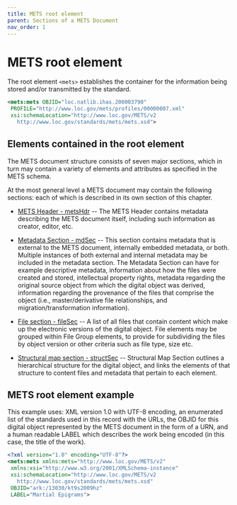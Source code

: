 ```yaml
---
title: METS root element
parent: Sections of a METS Document
nav_order: 1
---
```

# METS root element

The root element `<mets>` establishes the container for the information
being stored and/or transmitted by the standard.

```xml
<mets:mets OBJID="loc.natlib.ihas.200003790"
 PROFILE="http://www.loc.gov/mets/profiles/00000007.xml"
 xsi:schemaLocation="http://www.loc.gov/METS/v2
   http://www.loc.gov/standards/mets/mets.xsd">
```

## Elements contained in the root element

The METS document structure consists of seven major sections, which in
turn may contain a variety of elements and attributes as specified in
the METS schema.

At the most general level a METS document may contain the following
sections: each of which is described in its own section of this chapter.

* [METS Header - metsHdr](metsHdr.md) -- The METS Header contains metadata describing the METS
document itself, including such information as creator, editor, etc.

* [Metadata Section - mdSec](mdSec.md) -- This section contains metadata that is external
to the METS document, internally embedded metadata, or both. Multiple
instances of both external and internal metadata may be included in the
metadata section. The Metadata Section can have for example descriptive
metadata, information about how the files were created and stored,
intellectual property rights, metadata regarding the original source
object from which the digital object was derived, information regarding
the provenance of the files that comprise the object (i.e.,
master/derivative file relationships, and migration/transformation
information).

* [File section - fileSec](fileSec.md) -- A list of all files that contain content which make
up the electronic versions of the digital object. File elements may be
grouped within File Group elements, to provide for subdividing the files
by object version or other criteria such as file type, size etc.

* [Structural map section - structSec](structSec.md) -- Structural Map Section outlines a
hierarchical structure for the digital object, and links the elements
of that structure to content files and metadata that pertain to each
element.

## METS root element example

This example uses: XML version 1.0 with UTF-8 encoding, an enumerated
list of the standards used in this record with the URLs, the OBJID for
this digital object represented by the METS document in the form of a
URN, and a human readable LABEL which describes the work being encoded
(in this case, the title of the work).

```xml
<?xml version="1.0" encoding="UTF-8"?>
<mets:mets xmlns:mets="http://www.loc.gov/METS/v2"
 xmlns:xsi="http://www.w3.org/2001/XMLSchema-instance"
 xsi:schemaLocation="http://www.loc.gov/METS/v2
   http://www.loc.gov/standards/mets/mets.xsd"
 OBJID="ark:/13030/kt9s2009hz"
 LABEL="Martial Epigrams">
```
